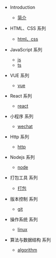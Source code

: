 - Introduction

  - [简介](README.md)

- HTML、CSS 系列

  - [html、css](/html,css系列/index.md)

- JavaScript 系列

  - [js](/JavaScript系列/js.md)
  - [ts](/JavaScript系列/ts.md)

- VUE 系列

  - [vue](/vue系列/vue.md)

- React 系列

  - [react](react系列/react.md)

- 小程序 系列

  - [wechat](/小程序系列/wechat.md)

- Http 系列

  - [http](http系列/http.md)

- Nodejs 系列

  - [node](/nodejs系列/node.md)

- 打包工具 系列

  - [打包](/打包工具系列/index.md)

- 版本控制 系列

  - [git](版本控制系列/git.md)

- 操作系统 系列

  - [linux](/操作系统系列/linux.md)

- 算法与数据结构 系列

  - [algorithm](/算法与数据结构系列/algorithm.md)
